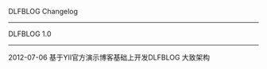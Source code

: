 
  DLFBLOG Changelog
  _____________________________________________________________
  
  DLFBLOG 1.0
  _____________________________________________________________
  
  2012-07-06
     基于YII官方演示博客基础上开发DLFBLOG 大致架构

